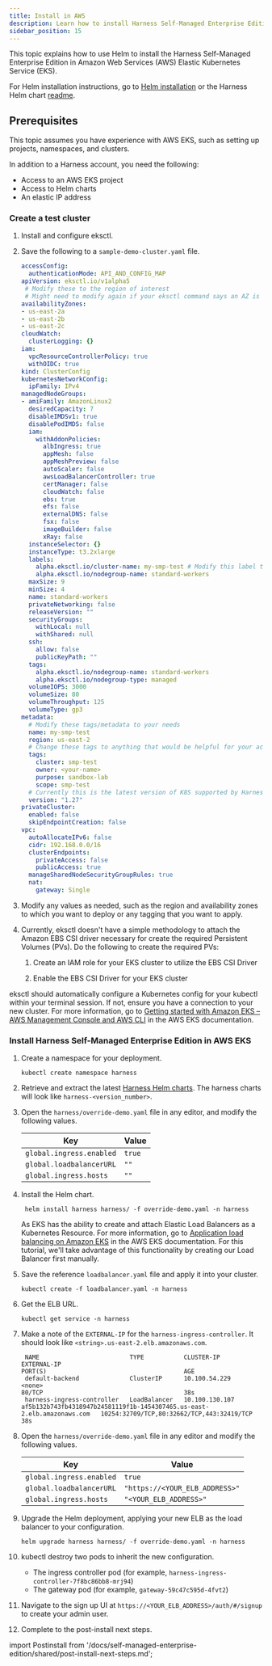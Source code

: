 ```yaml
---
title: Install in AWS
description: Learn how to install Harness Self-Managed Enterprise Edition in AWS.
sidebar_position: 15
---
```


<DocsTag  backgroundColor= "#4279fd" text="Harness Demo Feature"  textColor="#ffffff"/>

This topic explains how to use Helm to install the Harness Self-Managed Enterprise Edition in Amazon Web Services (AWS) Elastic Kubernetes Service (EKS).

For Helm installation instructions, go to [Helm installation](/docs/category/helm-installation/) or the Harness Helm chart [readme](https://github.com/harness/helm-charts/tree/main?tab=readme-ov-file#harness-helm-charts).

## Prerequisites

This topic assumes you have experience with AWS EKS, such as setting up projects, namespaces, and clusters.

In addition to a Harness account, you need the following:

- Access to an AWS EKS project
- Access to Helm charts
- An elastic IP address

### Create a test cluster

1. Install and configure eksctl.
2. Save the following to a `sample-demo-cluster.yaml` file.

    ```yaml
    accessConfig:
      authenticationMode: API_AND_CONFIG_MAP
    apiVersion: eksctl.io/v1alpha5
     # Modify these to the region of interest
     # Might need to modify again if your eksctl command says an AZ is unavailable for EKS nodes
    availabilityZones:
    - us-east-2a
    - us-east-2b
    - us-east-2c
    cloudWatch:
      clusterLogging: {}
    iam:
      vpcResourceControllerPolicy: true
      withOIDC: true
    kind: ClusterConfig
    kubernetesNetworkConfig:
      ipFamily: IPv4
    managedNodeGroups:
    - amiFamily: AmazonLinux2
      desiredCapacity: 7
      disableIMDSv1: true
      disablePodIMDS: false
      iam:
        withAddonPolicies:
          albIngress: true
          appMesh: false
          appMeshPreview: false
          autoScaler: false
          awsLoadBalancerController: true
          certManager: false
          cloudWatch: false
          ebs: true
          efs: false
          externalDNS: false
          fsx: false
          imageBuilder: false
          xRay: false
      instanceSelector: {}
      instanceType: t3.2xlarge
      labels:
        alpha.eksctl.io/cluster-name: my-smp-test # Modify this label to match the kubernetes name
        alpha.eksctl.io/nodegroup-name: standard-workers
      maxSize: 9
      minSize: 4
      name: standard-workers
      privateNetworking: false
      releaseVersion: ""
      securityGroups:
        withLocal: null
        withShared: null
      ssh:
        allow: false
        publicKeyPath: ""
      tags:
        alpha.eksctl.io/nodegroup-name: standard-workers
        alpha.eksctl.io/nodegroup-type: managed
      volumeIOPS: 3000
      volumeSize: 80
      volumeThroughput: 125
      volumeType: gp3
    metadata:
      # Modify these tags/metadata to your needs
      name: my-smp-test
      region: us-east-2
      # Change these tags to anything that would be helpful for your accounting
      tags:
        cluster: smp-test
        owner: <your-name>
        purpose: sandbox-lab
        scope: smp-test
      # Currently this is the latest version of K8S supported by Harness SMP
      version: "1.27"
    privateCluster:
      enabled: false
      skipEndpointCreation: false
    vpc:
      autoAllocateIPv6: false
      cidr: 192.168.0.0/16
      clusterEndpoints:
        privateAccess: false
        publicAccess: true
      manageSharedNodeSecurityGroupRules: true
      nat:
        gateway: Single
    ```

3. Modify any values as needed, such as the region and availability zones to which you want to deploy or any tagging that you want to apply.

4. Currently, eksctl doesn't have a simple methodology to attach the Amazon EBS CSI driver necessary for create the required Persistent Volumes (PVs). Do the following to create the required PVs:

   1. Create an IAM role for your EKS cluster to utilize the EBS CSI Driver

   2. Enable the EBS CSI Driver for your EKS cluster

eksctl should automatically configure a Kubernetes config for your kubectl within your terminal session. If not, ensure you have a connection to your new cluster. For more information, go to [Getting started with Amazon EKS – AWS Management Console and AWS CLI](https://docs.aws.amazon.com/eks/latest/userguide/getting-started-console.html#eks-configure-kubectl) in the AWS EKS documentation.

### Install Harness Self-Managed Enterprise Edition in AWS EKS

1. Create a namespace for your deployment.

   ```
   kubectl create namespace harness
   ```

2. Retrieve and extract the latest [Harness Helm charts](https://github.com/harness/helm-charts/releases). The harness charts will look like `harness-<version_number>`.

3. Open the `harness/override-demo.yaml` file in any editor, and modify the following values.


    | Key                       | Value     |
    | ----------------------------------- | --------------------- |
    | `global.ingress.enabled`| `true`|
    | `global.loadbalancerURL`        | `""`|
    | `global.ingress.hosts`                            | `""`|


4. Install the Helm chart.

   ```
    helm install harness harness/ -f override-demo.yaml -n harness
    ```

   As EKS has the ability to create and attach Elastic Load Balancers as a Kubernetes Resource. For more information, go to [Application load balancing on Amazon EKS](https://docs.aws.amazon.com/eks/latest/userguide/alb-ingress.html) in the AWS EKS documentation. For this tutorial, we'll take advantage of this functionality by creating our Load Balancer first manually.

4. Save the reference `loadbalancer.yaml` file and apply it into your cluster.

   ```
   kubectl create -f loadbalancer.yaml -n harness
   ```

5. Get the ELB URL.

   ```
   kubectl get service -n harness
   ```

6. Make a note of the `EXTERNAL-IP` for the `harness-ingress-controller`. It should look like `<string>.us-east-2.elb.amazonaws.com`.


   ```
    NAME                         TYPE           CLUSTER-IP       EXTERNAL-IP                                                               PORT(S)                                      AGE
    default-backend              ClusterIP      10.100.54.229    <none>                                                                    80/TCP                                       38s
    harness-ingress-controller   LoadBalancer   10.100.130.107   af5b132b743fb4318947b24581119f1b-1454307465.us-east-2.elb.amazonaws.com   10254:32709/TCP,80:32662/TCP,443:32419/TCP   38s
    ```

7. Open the `harness/override-demo.yaml` file in any editor and modify the following values.

    | Key                       | Value     |
    | ----------------------------------- | --------------------- |
    | `global.ingress.enabled`| `true`|
    | `global.loadbalancerURL`| `"https://<YOUR_ELB_ADDRESS>"`    |
    | `global.ingress.hosts`| `"<YOUR_ELB_ADDRESS>"` |


8. Upgrade the Helm deployment, applying your new ELB as the load balancer to your configuration.

   ```
   helm upgrade harness harness/ -f override-demo.yaml -n harness
   ```

9. kubectl destroy two pods to inherit the new configuration.
   - The ingress controller pod (for example, `harness-ingress-controller-7f8bc86bb8-mrj94`)
   - The gateway pod (for example, `gateway-59c47c595d-4fvt2`)

10. Navigate to the sign up UI at `https://<YOUR_ELB_ADDRESS>/auth/#/signup` to create your admin user.
11. Complete to the post-install next steps.

import Postinstall from '/docs/self-managed-enterprise-edition/shared/post-install-next-steps.md';

<Postinstall />

